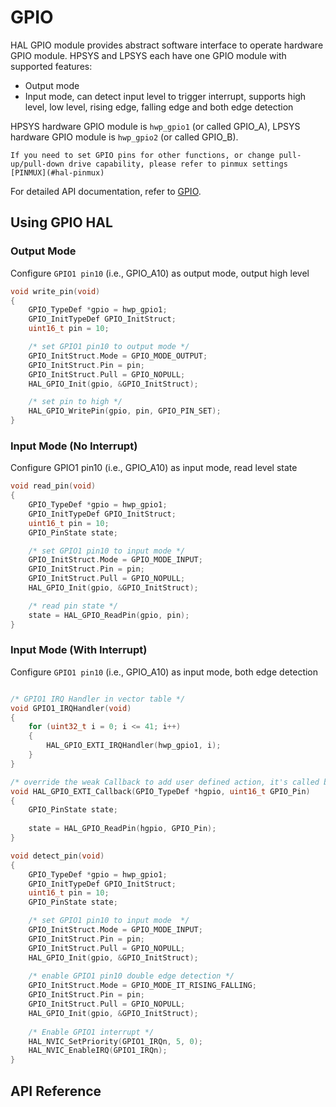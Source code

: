 
# GPIO

HAL GPIO module provides abstract software interface to operate hardware GPIO module.
HPSYS and LPSYS each have one GPIO module with supported features:
- Output mode
- Input mode, can detect input level to trigger interrupt, supports high level, low level, rising edge, falling edge and both edge detection

HPSYS hardware GPIO module is `hwp_gpio1` (or called GPIO_A), LPSYS hardware GPIO module is `hwp_gpio2` (or called GPIO_B).

```{note}
If you need to set GPIO pins for other functions, or change pull-up/pull-down drive capability, please refer to pinmux settings [PINMUX](#hal-pinmux)
```

For detailed API documentation, refer to [GPIO](#hal-gpio).

## Using GPIO HAL

### Output Mode
Configure `GPIO1 pin10` (i.e., GPIO_A10) as output mode, output high level
```c
void write_pin(void)
{
    GPIO_TypeDef *gpio = hwp_gpio1;
    GPIO_InitTypeDef GPIO_InitStruct;
    uint16_t pin = 10; 

    /* set GPIO1 pin10 to output mode */
    GPIO_InitStruct.Mode = GPIO_MODE_OUTPUT;
    GPIO_InitStruct.Pin = pin;
    GPIO_InitStruct.Pull = GPIO_NOPULL;
    HAL_GPIO_Init(gpio, &GPIO_InitStruct);

    /* set pin to high */
    HAL_GPIO_WritePin(gpio, pin, GPIO_PIN_SET);
}
```

### Input Mode (No Interrupt)
Configure GPIO1 pin10 (i.e., GPIO_A10) as input mode, read level state
```c
void read_pin(void)
{
    GPIO_TypeDef *gpio = hwp_gpio1;
    GPIO_InitTypeDef GPIO_InitStruct;
    uint16_t pin = 10; 
    GPIO_PinState state;

    /* set GPIO1 pin10 to input mode */
    GPIO_InitStruct.Mode = GPIO_MODE_INPUT;
    GPIO_InitStruct.Pin = pin;
    GPIO_InitStruct.Pull = GPIO_NOPULL;
    HAL_GPIO_Init(gpio, &GPIO_InitStruct);

    /* read pin state */
    state = HAL_GPIO_ReadPin(gpio, pin);
}
```

### Input Mode (With Interrupt)
Configure `GPIO1 pin10` (i.e., GPIO_A10) as input mode, both edge detection
```c

/* GPIO1 IRQ Handler in vector table */
void GPIO1_IRQHandler(void)
{
    for (uint32_t i = 0; i <= 41; i++)
    {
        HAL_GPIO_EXTI_IRQHandler(hwp_gpio1, i);
    }
}

/* override the weak Callback to add user defined action, it's called by HAL_GPIO_EXTI_IRQHandler */
void HAL_GPIO_EXTI_Callback(GPIO_TypeDef *hgpio, uint16_t GPIO_Pin)
{
    GPIO_PinState state;
    
    state = HAL_GPIO_ReadPin(hgpio, GPIO_Pin);
}

void detect_pin(void)
{
    GPIO_TypeDef *gpio = hwp_gpio1;
    GPIO_InitTypeDef GPIO_InitStruct;
    uint16_t pin = 10; 
    GPIO_PinState state;

    /* set GPIO1 pin10 to input mode  */
    GPIO_InitStruct.Mode = GPIO_MODE_INPUT;
    GPIO_InitStruct.Pin = pin;
    GPIO_InitStruct.Pull = GPIO_NOPULL;
    HAL_GPIO_Init(gpio, &GPIO_InitStruct);
    
    /* enable GPIO1 pin10 double edge detection */
    GPIO_InitStruct.Mode = GPIO_MODE_IT_RISING_FALLING;
    GPIO_InitStruct.Pin = pin;
    GPIO_InitStruct.Pull = GPIO_NOPULL;
    HAL_GPIO_Init(gpio, &GPIO_InitStruct);    
    
    /* Enable GPIO1 interrupt */
    HAL_NVIC_SetPriority(GPIO1_IRQn, 5, 0);
    HAL_NVIC_EnableIRQ(GPIO1_IRQn);    
}
```
## API Reference
[](#hal-gpio)
